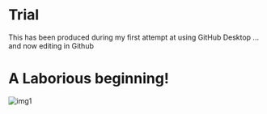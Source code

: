 # Trial
This has been produced during my first attempt at using GitHub Desktop
... and now editing in Github
# A Laborious beginning!
![img1](https://github.com/Mhuirrd/Trial/assets/71598847/95dad65e-d6d4-489d-863c-fdb4e0e0cb82)
